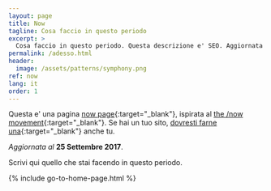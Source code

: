 ```yaml
---
layout: page
title: Now
tagline: Cosa faccio in questo periodo
excerpt: >
  Cosa faccio in questo periodo. Questa descrizione e' SEO. Aggiornata al 25 Settembre 2017.
permalink: /adesso.html
header:
  image: /assets/patterns/symphony.png
ref: now
lang: it
order: 1
---
```


Questa e' una pagina [now page](http://nownownow.com/about){:target="_blank"}, ispirata al [the /now movement](https://sivers.org/nowff){:target="_blank"}. Se hai un tuo sito, [dovresti farne una](http://nownownow.com/about){:target="_blank"} anche tu.

_Aggiornata al_ **25 Settembre 2017**.

Scrivi qui quello che stai facendo in questo periodo.

{% include go-to-home-page.html %}
